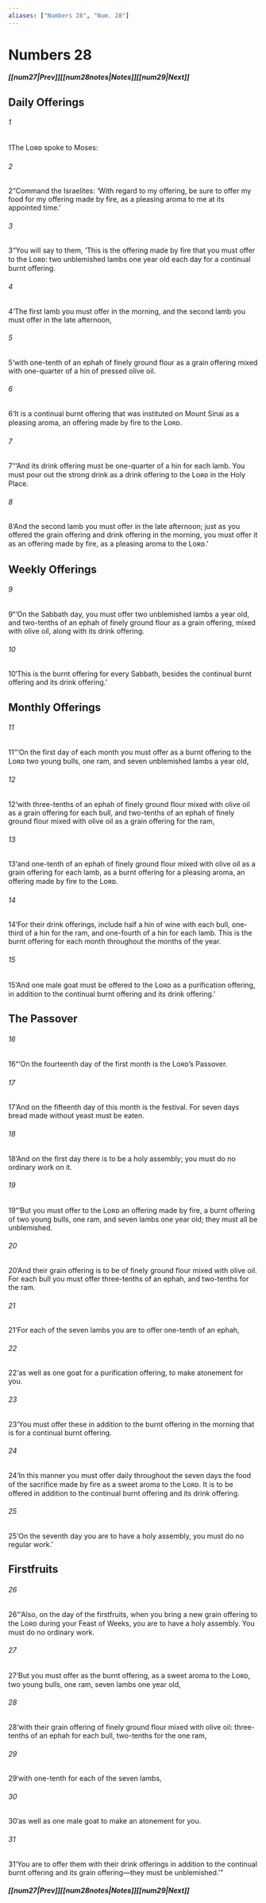 ```yaml
---
aliases: ["Numbers 28", "Num. 28"]
---
```

# Numbers 28
##### <span class=arrow-left></span>[[num27|Prev]]<span class=navigation-separator></span>[[num28notes|Notes]]<span class=navigation-separator></span>[[num29|Next]]<span class=arrow-right></span>
## Daily Offerings
###### 1
<span class=verse-first>1</span>The Lᴏʀᴅ spoke to Moses:
###### 2
<span class=verse-body>2</span>“Command the Israelites: ‘With regard to my offering, be sure to offer my food for my offering made by fire, as a pleasing aroma to me at its appointed time.’
###### 3
<span class=verse-body>3</span>“You will say to them, ‘This is the offering made by fire that you must offer to the Lᴏʀᴅ: two unblemished lambs one year old each day for a continual burnt offering.
###### 4
<span class=verse-body>4</span>‘The first lamb you must offer in the morning, and the second lamb you must offer in the late afternoon,
###### 5
<span class=verse-body>5</span>‘with one-tenth of an ephah of finely ground flour as a grain offering mixed with one-quarter of a hin of pressed olive oil.
###### 6
<span class=verse-body>6</span>‘It is a continual burnt offering that was instituted on Mount Sinai as a pleasing aroma, an offering made by fire to the Lᴏʀᴅ.
###### 7
<span class=verse-body>7</span>“‘And its drink offering must be one-quarter of a hin for each lamb. You must pour out the strong drink as a drink offering to the Lᴏʀᴅ in the Holy Place.
###### 8
<span class=verse-body>8</span>‘And the second lamb you must offer in the late afternoon; just as you offered the grain offering and drink offering in the morning, you must offer it as an offering made by fire, as a pleasing aroma to the Lᴏʀᴅ.’
## Weekly Offerings
###### 9
<span class=verse-first>9</span>“‘On the Sabbath day, you must offer two unblemished lambs a year old, and two-tenths of an ephah of finely ground flour as a grain offering, mixed with olive oil, along with its drink offering.
###### 10
<span class=verse-body>10</span>‘This is the burnt offering for every Sabbath, besides the continual burnt offering and its drink offering.’
## Monthly Offerings
###### 11
<span class=verse-first>11</span>“‘On the first day of each month you must offer as a burnt offering to the Lᴏʀᴅ two young bulls, one ram, and seven unblemished lambs a year old,
###### 12
<span class=verse-body>12</span>‘with three-tenths of an ephah of finely ground flour mixed with olive oil as a grain offering for each bull, and two-tenths of an ephah of finely ground flour mixed with olive oil as a grain offering for the ram,
###### 13
<span class=verse-body>13</span>‘and one-tenth of an ephah of finely ground flour mixed with olive oil as a grain offering for each lamb, as a burnt offering for a pleasing aroma, an offering made by fire to the Lᴏʀᴅ.
###### 14
<span class=verse-body>14</span>‘For their drink offerings, include half a hin of wine with each bull, one-third of a hin for the ram, and one-fourth of a hin for each lamb. This is the burnt offering for each month throughout the months of the year.
###### 15
<span class=verse-body>15</span>‘And one male goat must be offered to the Lᴏʀᴅ as a purification offering, in addition to the continual burnt offering and its drink offering.’
## The Passover
###### 16
<span class=verse-first>16</span>“‘On the fourteenth day of the first month is the Lᴏʀᴅ’s Passover.
###### 17
<span class=verse-body>17</span>‘And on the fifteenth day of this month is the festival. For seven days bread made without yeast must be eaten.
###### 18
<span class=verse-body>18</span>‘And on the first day there is to be a holy assembly; you must do no ordinary work on it.
###### 19
<span class=verse-body>19</span>“‘But you must offer to the Lᴏʀᴅ an offering made by fire, a burnt offering of two young bulls, one ram, and seven lambs one year old; they must all be unblemished.
###### 20
<span class=verse-body>20</span>‘And their grain offering is to be of finely ground flour mixed with olive oil. For each bull you must offer three-tenths of an ephah, and two-tenths for the ram.
###### 21
<span class=verse-body>21</span>‘For each of the seven lambs you are to offer one-tenth of an ephah,
###### 22
<span class=verse-body>22</span>‘as well as one goat for a purification offering, to make atonement for you.
###### 23
<span class=verse-body>23</span>‘You must offer these in addition to the burnt offering in the morning that is for a continual burnt offering.
###### 24
<span class=verse-body>24</span>‘In this manner you must offer daily throughout the seven days the food of the sacrifice made by fire as a sweet aroma to the Lᴏʀᴅ. It is to be offered in addition to the continual burnt offering and its drink offering.
###### 25
<span class=verse-body>25</span>‘On the seventh day you are to have a holy assembly, you must do no regular work.’
## Firstfruits
###### 26
<span class=verse-first>26</span>“‘Also, on the day of the firstfruits, when you bring a new grain offering to the Lᴏʀᴅ during your Feast of Weeks, you are to have a holy assembly. You must do no ordinary work.
###### 27
<span class=verse-body>27</span>‘But you must offer as the burnt offering, as a sweet aroma to the Lᴏʀᴅ, two young bulls, one ram, seven lambs one year old,
###### 28
<span class=verse-body>28</span>‘with their grain offering of finely ground flour mixed with olive oil: three-tenths of an ephah for each bull, two-tenths for the one ram,
###### 29
<span class=verse-body>29</span>‘with one-tenth for each of the seven lambs,
###### 30
<span class=verse-body>30</span>‘as well as one male goat to make an atonement for you.
###### 31
<span class=verse-body>31</span>‘You are to offer them with their drink offerings in addition to the continual burnt offering and its grain offering—they must be unblemished.’”
##### <span class=arrow-left></span>[[num27|Prev]]<span class=navigation-separator></span>[[num28notes|Notes]]<span class=navigation-separator></span>[[num29|Next]]<span class=arrow-right></span>
